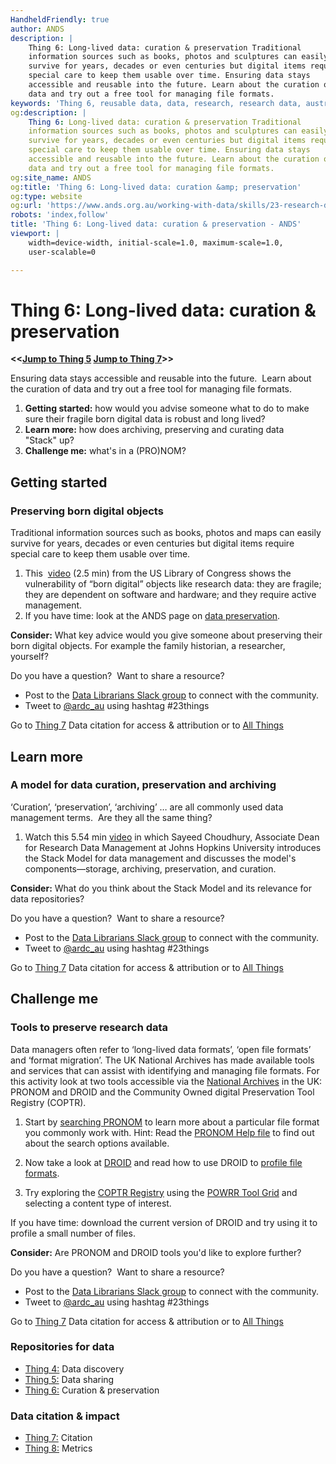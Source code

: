 ```yaml
---
HandheldFriendly: true
author: ANDS
description: |
    Thing 6: Long-lived data: curation & preservation Traditional
    information sources such as books, photos and sculptures can easily
    survive for years, decades or even centuries but digital items require
    special care to keep them usable over time. Ensuring data stays
    accessible and reusable into the future. Learn about the curation of
    data and try out a free tool for managing file formats.
keywords: 'Thing 6, reusable data, data, research, research data, australia'
og:description: |
    Thing 6: Long-lived data: curation & preservation Traditional
    information sources such as books, photos and sculptures can easily
    survive for years, decades or even centuries but digital items require
    special care to keep them usable over time. Ensuring data stays
    accessible and reusable into the future. Learn about the curation of
    data and try out a free tool for managing file formats.
og:site_name: ANDS
og:title: 'Thing 6: Long-lived data: curation &amp; preservation'
og:type: website
og:url: 'https://www.ands.org.au/working-with-data/skills/23-research-data-things/all23/thing-6'
robots: 'index,follow'
title: 'Thing 6: Long-lived data: curation & preservation - ANDS'
viewport: |
    width=device-width, initial-scale=1.0, maximum-scale=1.0,
    user-scalable=0

---
```


# Thing 6: Long-lived data: curation & preservation

**<<[Jump to Thing 5](thing-5.md) [Jump to Thing 7](thing-7.md)>>**

Ensuring data stays accessible and reusable into the future.  Learn
about the curation of data and try out a free tool for managing file
formats.

1.  **Getting started:** how would you advise someone what to do to make
    sure their fragile born digital data is robust and long lived?
2.  **Learn more:** how does archiving, preserving and curating data
    "Stack" up?
3.  **Challenge me:** what's in a (PRO)NOM?


## Getting started
### Preserving born digital objects

Traditional information sources such as books, photos and maps can
easily survive for years, decades or even centuries but digital items
require special care to keep them usable over time.

1.  This  [video](https://youtu.be/qEmmeFFafUs) (2.5 min) from the US
    Library of Congress shows the vulnerability of “born digital”
    objects like research data: they are fragile; they are dependent on
    software and hardware; and they require active management.
2.  If you have time: look at the ANDS page on [data
    preservation](https://www.ands.org.au/working-with-data/data-management/data-preservation).

**Consider:** What key advice would you give someone about preserving
their born digital objects. For example the family historian, a
researcher, yourself?

Do you have a question?  Want to share a resource?
- Post to the [Data Librarians Slack group](https://tiny.cc/data-librarians) to connect with the community.
- Tweet to [@ardc_au](https://twitter.com/ARDC_AU) using hashtag #23things

Go to [Thing 7](thing-7.md) Data citation for access & attribution or to [All Things](index.md)

## Learn more
### A model for data curation, preservation and archiving

‘Curation’, ‘preservation’, ‘archiving’ … are all commonly used data
management terms.  Are they all the same thing?

1. Watch this 5.54 min [video](http://www.clir.org/initiatives-partnerships/data-curation) in
which Sayeed Choudhury, Associate Dean for Research Data Management at
Johns Hopkins University introduces the Stack Model for data management
and discusses the model's components—storage, archiving, preservation,
and curation.

**Consider:** What do you think about the Stack Model and its relevance
for data repositories?

Do you have a question?  Want to share a resource?
- Post to the [Data Librarians Slack group](https://tiny.cc/data-librarians) to connect with the community.
- Tweet to [@ardc_au](https://twitter.com/ARDC_AU) using hashtag #23things

Go to [Thing 7](thing-7.md)
Data citation for access & attribution or to [All Things](index.md)

## Challenge me
### Tools to preserve research data

Data managers often refer to ‘long-lived data formats’, ‘open file
formats’ and ‘format migration’. The UK National Archives has made
available tools and services that can assist with identifying and
managing file formats. For this activity look at two tools accessible
via the [National Archives](https://www.nationalarchives.gov.uk/PRONOM/Default.aspx#) in
the UK: PRONOM and DROID and the Community Owned digital Preservation
Tool Registry (COPTR).

1. Start by [searching
PRONOM](https://www.nationalarchives.gov.uk/PRONOM/BasicSearch/proBasicSearch.aspx?status=new "Search PRONOM")
to learn more about a particular file format you commonly work
with. Hint: Read the [PRONOM Help
file](https://www.nationalarchives.gov.uk/help/PRONOM/default.htm "PRONOM help files")
to find out about the search options available.

2. Now take a look at
[DROID](https://www.nationalarchives.gov.uk/information-management/manage-information/preserving-digital-records/droid/ "DROID")
and read how to use DROID to [profile file
formats](https://www.nationalarchives.gov.uk/information-management/manage-information/policy-process/digital-continuity/file-profiling-tool-droid/ "Use DROID for profiling file formats").

3. Try exploring the [COPTR
Registry](http://coptr.digipres.org/ "COPTR registry") using the [POWRR
Tool Grid](http://www.digipres.org/tools/ "POWRR Tool Grid") and
selecting a content type of interest.

If you have time: download the current version of DROID and try using it
to profile a small number of files.

**Consider:** Are PRONOM and DROID tools you'd like to explore further?

Do you have a question?  Want to share a resource?
- Post to the [Data Librarians Slack group](https://tiny.cc/data-librarians) to connect with the community.
- Tweet to [@ardc_au](https://twitter.com/ARDC_AU) using hashtag #23things

Go to [Thing 7](thing-7.md)
Data citation for access & attribution or to [All Things](index.md)

### Repositories for data

- [Thing 4:](thing-4.md) Data discovery
- [Thing 5:](thing-5.md) Data sharing
- [Thing 6:](thing-6.md) Curation & preservation

### Data citation & impact

- [Thing 7:](thing-7.md) Citation
- [Thing 8:](thing-8.md) Metrics
